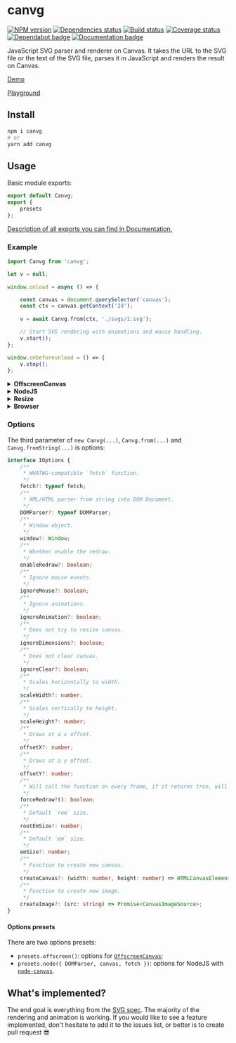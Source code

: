# canvg

[![NPM version][npm]][npm-url]
[![Dependencies status][deps]][deps-url]
[![Build status][build]][build-url]
[![Coverage status][coverage]][coverage-url]
[![Dependabot badge][dependabot]][dependabot-url]
[![Documentation badge][documentation]][documentation-url]

[npm]: https://img.shields.io/npm/v/canvg.svg
[npm-url]: https://npmjs.com/package/canvg

[deps]: https://david-dm.org/canvg/canvg.svg
[deps-url]: https://david-dm.org/canvg/canvg

[build]: http://img.shields.io/travis/com/canvg/canvg/master.svg
[build-url]: https://travis-ci.com/canvg/canvg

[coverage]: https://img.shields.io/coveralls/canvg/canvg.svg
[coverage-url]: https://coveralls.io/r/canvg/canvg

[dependabot]: https://api.dependabot.com/badges/status?host=github&repo=canvg/canvg
[dependabot-url]: https://dependabot.com/

[documentation]: https://img.shields.io/badge/API-Documentation-2b7489.svg
[documentation-url]: https://canvg.github.io/canvg

JavaScript SVG parser and renderer on Canvas. It takes the URL to the SVG file or the text of the SVG file, parses it in JavaScript and renders the result on Canvas.

[Demo](https://canvg.github.io/canvg/demo/index.html)

[Playground](https://jsfiddle.net/0q1vrjxk/)

## Install

```sh
npm i canvg
# or
yarn add canvg
```

## Usage

Basic module exports:

```js
export default Canvg;
export {
    presets
};
```

[Description of all exports you can find in Documentation.](https://canvg.github.io/canvg/index.html)

### Example

```js
import Canvg from 'canvg';

let v = null;

window.onload = async () => {

    const canvas = document.querySelector('canvas');
    const ctx = canvas.getContext('2d');
    
    v = await Canvg.from(ctx, './svgs/1.svg');

    // Start SVG rendering with animations and mouse handling.
    v.start();
};

window.onbeforeunload = () => {
    v.stop();
};
```

<details>
    <summary>
        <b>OffscreenCanvas</b>
    </summary>

```js
import Canvg, {
    presets
} from 'canvg';

self.onmessage = async (event) => {

    const {
        width,
        height,
        svg
    } = event.data;
    const canvas = new OffscreenCanvas(width, height);
    const ctx = canvas.getContext('2d');
    const v = await Canvg.from(ctx, svg, presets.offscreen());

    // Render only first frame, ignoring animations and mouse.
    await v.render();

    const blob = await canvas.convertToBlob();
    const pngUrl = URL.createObjectURL(blob);

    self.postMessage({
        pngUrl
    });
};
```

</details>

<details>
    <summary>
        <b>NodeJS</b>
    </summary>

```js
import {
    promises as fs
} from 'fs';
import {
    DOMParser
} from 'xmldom';
import * as canvas from 'canvas';
import fetch from 'node-fetch';
import Canvg, {
    presets
} from 'canvg';

const preset = presets.node({
    DOMParser,
    canvas,
    fetch
});

(async (output, input) => {

    const svg = await fs.readFile(input, 'utf8');
    const canvas = preset.createCanvas(800, 600);
    const ctx = canvas.getContext('2d');
    const v = Canvg.fromString(ctx, svg, preset);

    // Render only first frame, ignoring animations.
    await v.render();

    const png = canvas.toBuffer();

    await fs.writeFile(output, png);

})(
    process.argv.pop(),
    process.argv.pop()
);
```

</details>

<details>
    <summary>
        <b>Resize</b>
    </summary>

```js
import Canvg, {
    presets
} from 'canvg';

self.onmessage = async (event) => {

    const {
        width,
        height,
        svg
    } = event.data;
    const canvas = new OffscreenCanvas(width, height);
    const ctx = canvas.getContext('2d');
    const v = await Canvg.from(ctx, svg, presets.offscreen());

    /**
     * Resize SVG to fit in given size.
     * @param width
     * @param height
     * @param preserveAspectRatio
     */
    v.resize(width, height, 'xMidYMid meet');

    // Render only first frame, ignoring animations and mouse.
    await v.render();

    const blob = await canvas.convertToBlob();
    const pngUrl = URL.createObjectURL(blob);

    self.postMessage({
        pngUrl
    });
};
```

</details>

<details>
    <summary>
        <b>Browser</b>
    </summary>

```html
<script type="text/javascript" src="https://unpkg.com/canvg@3.0.1/lib/umd.js"></script>
<script type="text/javascript">
window.onload = () => {

    const canvas = document.querySelector('canvas');
    const ctx = canvas.getContext('2d');
    
    v = canvg.Canvg.fromString(ctx, '<svg width="600" height="600"><text x="50" y="50">Hello World!</text></svg>');

    // Start SVG rendering with animations and mouse handling.
    v.start();

};
</script>
<canvas />
```

</details>

### Options

The third parameter of `new Canvg(...)`, `Canvg.from(...)` and `Canvg.fromString(...)` is options:

```ts
interface IOptions {
    /**
     * WHATWG-compatible `fetch` function.
     */
    fetch?: typeof fetch;
    /**
     * XML/HTML parser from string into DOM Document.
     */
    DOMParser?: typeof DOMParser;
    /**
     * Window object.
     */
    window?: Window;
    /**
     * Whether enable the redraw.
     */
    enableRedraw?: boolean;
    /**
     * Ignore mouse events.
     */
    ignoreMouse?: boolean;
    /**
     * Ignore animations.
     */
    ignoreAnimation?: boolean;
    /**
     * Does not try to resize canvas.
     */
    ignoreDimensions?: boolean;
    /**
     * Does not clear canvas.
     */
    ignoreClear?: boolean;
    /**
     * Scales horizontally to width.
     */
    scaleWidth?: number;
    /**
     * Scales vertically to height.
     */
    scaleHeight?: number;
    /**
     * Draws at a x offset.
     */
    offsetX?: number;
    /**
     * Draws at a y offset.
     */
    offsetY?: number;
    /**
     * Will call the function on every frame, if it returns true, will redraw.
     */
    forceRedraw?(): boolean;
    /**
     * Default `rem` size.
     */
    rootEmSize?: number;
    /**
     * Default `em` size.
     */
    emSize?: number;
    /**
     * Function to create new canvas.
     */
    createCanvas?: (width: number, height: number) => HTMLCanvasElement | OffscreenCanvas;
    /**
     * Function to create new image.
     */
    createImage?: (src: string) => Promise<CanvasImageSource>;
}
```

#### Options presets

There are two options presets:

- `presets.offscreen()`: options for [`OffscreenCanvas`](https://developer.mozilla.org/en-US/docs/Web/API/OffscreenCanvas);
- `presets.node({ DOMParser, canvas, fetch })`: options for NodeJS with [`node-canvas`](https://github.com/Automattic/node-canvas).

## What's implemented?

The end goal is everything from the [SVG spec](http://www.w3.org/TR/SVG/). The majority of the rendering and animation is working. If you would like to see a feature implemented, don't hesitate to add it to the issues list, or better is to create pull request 😎
